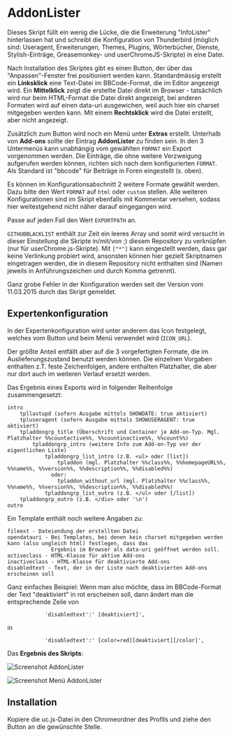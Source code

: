 # AddonLister
Dieses Skript füllt ein wenig die Lücke, die die Erweiterung "InfoLister" hinterlassen hat und schreibt die Konfiguration von Thunderbird (möglich sind: 
Useragent, Erweiterungen, Themes, Plugins, Wörterbücher, Dienste, Stylish-Einträge, Greasemonkey- und userChromeJS-Skripte) in eine Datei.

Nach Installation des Skriptes gibt es einen Button, der über das "Anpassen"-Fenster frei positioniert werden kann. Standardmässig erstellt ein **Linksklick** eine 
Text-Datei im BBCode-Format, die im Editor angezeigt wird. Ein **Mittelklick** zeigt die erstellte Datei direkt im Browser - tatsächlich wird nur beim HTML-Format 
die Datei direkt angezeigt, bei anderen Formaten wird auf einen data-uri ausgewichen, weil auch hier ein charset mitgegeben werden kann. Mit einem **Rechtsklick** wird 
die Datei erstellt, aber nicht angezeigt.

Zusätzlich zum Button wird noch ein Menü unter **Extras** erstellt. Unterhalb von **Add-ons** sollte der Eintrag **AddonLister** zu finden sein. In den 3 Untermenüs 
kann unabhängig vom gewählten `FORMAT` ein Export vorgenommen werden. Die Einträge, die ohne weitere Verzweigung aufgerufen werden können, richten sich nach dem 
konfigurierten `FORMAT`. Als Standard ist "bbcode" für Beiträge in Foren eingestellt (s. oben).

Es können im Konfigurationsabschnitt 2 weitere Formate gewählt werden. Dazu bitte den Wert `FORMAT` auf `html` oder `custom` stellen. Alle weiteren 
Konfigurationen sind im Skript ebenfalls mit Kommentar versehen, sodass hier weitestgehend nicht näher darauf eingegangen wird.

Passe auf jeden Fall den Wert `EXPORTPATH` an.

`GITHUBBLACKLIST` enthält zur Zeit ein leeres Array und somit wird versucht in dieser Einstellung die Skripte in/mit/von ;) diesem Repository zu verknüpfen 
(nur für userChrome.js-Skripte). Mit `["*"]` kann eingestellt werden, dass gar keine Verlinkung probiert wird, ansonsten können hier gezielt Skriptnamen eingetragen 
werden, die in diesem Repository nicht enthalten sind (Namen jeweils in Anführungszeichen und durch Komma getrennt). 

Ganz grobe Fehler in der Konfiguration werden seit der Version vom 11.03.2015 durch das Skript gemeldet.

## Expertenkonfiguration ##
In der Expertenkonfiguration wird unter anderem das Icon festgelegt, welches vom Button und beim Menü verwendet wird (`ICON_URL`).

Der größte Anteil entfällt aber auf die 3 vorgefertigten Formate, die im Auslieferungszustand benutzt werden können. Die einzelnen Vorgaben enthalten z.T. feste 
Zeichenfolgen, andere enthalten Platzhalter, die aber nur dort auch im weiteren Verlauf ersetzt werden.

Das Ergebnis eines Exports wird in folgender Reihenfolge zusammengesetzt:
```
intro
	tpllastupd (sofern Ausgabe mittels SHOWDATE: true aktiviert)
	tpluseragent (sofern Ausgabe mittels SHOWUSERAGENT: true aktiviert)
	tpladdongrp_title (Überschrift und Container je Add-on-Typ. Mgl. Platzhalter %%countactive%%, %%countinactive%%, %%count%%)
		tpladdongrp_intro (weitere Info zum Add-on-Typ vor der eigentlichen Liste)
			tpladdongrp_list_intro (z.B. <ul> oder [list])
				tpladdon (mgl. Platzhalter %%class%%, %%homepageURL%%, %%name%%, %%version%%, %%description%%, %%disabled%%)
			  oder:
				tpladdon_without_url (mgl. Platzhalter %%class%%, %%name%%, %%version%%, %%description%%, %%disabled%%)
			tpladdongrp_list_outro (z.B. </ul> oder [/list])
	tpladdongrp_outro (z.B. </div> oder '\n')
outro
```

Ein Template enthält noch weitere Angaben zu:
```
fileext - Dateiendung der erstellten Datei
opendatauri - Bei Templates, bei denen kein charset mitgegeben werden kann (also ungleich html) festlegen, dass das
              Ergebnis im Browser als data-uri geöffnet werden soll.
activeclass - HTML-Klasse für aktive Add-ons
inactiveclass - HTML-Klasse für deaktivierte Add-ons
disabledtext - Text, der in der Liste nach deaktivierten Add-ons erscheinen soll
```

Ganz einfaches Beispiel: Wenn man also möchte, dass im BBCode-Format der Text "deaktiviert" in rot erscheinen soll, dann ändert man die entsprechende Zeile von 
```
			'disabledtext':' [deaktiviert]',
```
in
```
			'disabledtext':' [color=red][deaktiviert][/color]',
```

Das **Ergebnis des Skripts**:

![Screenshot AddonLister](https://github.com/ardiman/userChrome.js/raw/master/addonlister/scr_addonlister.png)

![Screenshot Menü AddonLister](https://github.com/ardiman/userChrome.js/raw/master/addonlister/scr_addonlister_menu.png)

## Installation
Kopiere die uc.js-Datei in den Chromeordner des Profils und ziehe den Button an die gewünschte Stelle. 
